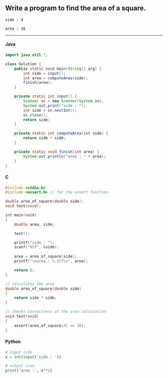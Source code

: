 ## Write a program to find the area of a square.

```
side : 4

area : 16
```

---

<CodeBlock slots="heading, code" repeat="2" languages="Java, C, Python" />

#### Java

```java
import java.util.*;

class Solution {
    public static void main(String[] arg) {
        int side = input();
        int area = computeArea(side);
        finish(area);
    }

    private static int input() {
        Scanner sc = new Scanner(System.in);
        System.out.print("side : ");
        int side = sc.nextInt();
        sc.close();
        return side;
    }

    private static int computeArea(int side) {
        return side * side;
    }

    private static void finish(int area) {
        System.out.println("area : " + area);
    }
}
```

#### C

```c
#include <stdio.h>
#include <assert.h> // for the assert function

double area_of_square(double side);
void test(void);

int main(void)
{
    double area, side;

    test();

    printf("side : ");
    scanf("%lf", &side);
    
    area = area_of_square(side);
    printf("\narea : %.1lf\n", area);

    return 0;
}

// calculates the area
double area_of_square(double side)
{
    return side * side;
}

// checks correctness of the area calculation
void test(void)
{
    assert(area_of_square(4) == 16);
}
```

#### Python

```python
# input side
x = int(input('side : '))

# output srea
print('area :', x**2)
```
